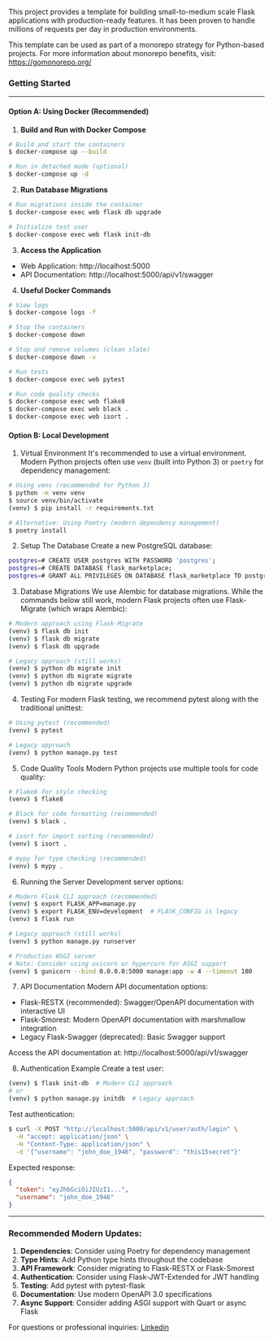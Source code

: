 This project provides a template for building small-to-medium scale Flask applications with production-ready features. It has been proven to handle millions of requests per day in production environments.

This template can be used as part of a monorepo strategy for Python-based projects. For more information about monorepo benefits, visit: https://gomonorepo.org/

### Getting Started

------------------------------------------------------------------------

#### Option A: Using Docker (Recommended)

1. **Build and Run with Docker Compose**
```sh
# Build and start the containers
$ docker-compose up --build

# Run in detached mode (optional)
$ docker-compose up -d
```

2. **Run Database Migrations**
```sh
# Run migrations inside the container
$ docker-compose exec web flask db upgrade

# Initialize test user
$ docker-compose exec web flask init-db
```

3. **Access the Application**
- Web Application: http://localhost:5000
- API Documentation: http://localhost:5000/api/v1/swagger

4. **Useful Docker Commands**
```sh
# View logs
$ docker-compose logs -f

# Stop the containers
$ docker-compose down

# Stop and remove volumes (clean slate)
$ docker-compose down -v

# Run tests
$ docker-compose exec web pytest

# Run code quality checks
$ docker-compose exec web flake8
$ docker-compose exec web black .
$ docker-compose exec web isort .
```

#### Option B: Local Development

1. Virtual Environment 
It's recommended to use a virtual environment. Modern Python projects often use `venv` (built into Python 3) or `poetry` for dependency management:

```sh
# Using venv (recommended for Python 3)
$ python -m venv venv
$ source venv/bin/activate 
(venv) $ pip install -r requirements.txt

# Alternative: Using Poetry (modern dependency management)
$ poetry install
```

2. Setup The Database
Create a new PostgreSQL database:
```sh
postgres=# CREATE USER postgres WITH PASSWORD 'postgres';
postgres=# CREATE DATABASE flask_marketplace;
postgres=# GRANT ALL PRIVILEGES ON DATABASE flask_marketplace TO postgres;
```

3. Database Migrations
We use Alembic for database migrations. While the commands below still work, modern Flask projects often use Flask-Migrate (which wraps Alembic):

```sh
# Modern approach using Flask-Migrate
(venv) $ flask db init
(venv) $ flask db migrate
(venv) $ flask db upgrade

# Legacy approach (still works)
(venv) $ python db migrate init
(venv) $ python db migrate migrate
(venv) $ python db migrate upgrade
```

4. Testing
For modern Flask testing, we recommend pytest along with the traditional unittest:
```sh
# Using pytest (recommended)
(venv) $ pytest

# Legacy approach
(venv) $ python manage.py test
```

5. Code Quality Tools
Modern Python projects use multiple tools for code quality:
```sh
# Flake8 for style checking
(venv) $ flake8

# Black for code formatting (recommended)
(venv) $ black .

# isort for import sorting (recommended)
(venv) $ isort .

# mypy for type checking (recommended)
(venv) $ mypy .
```

6. Running the Server
Development server options:
```sh
# Modern Flask CLI approach (recommended)
(venv) $ export FLASK_APP=manage.py
(venv) $ export FLASK_ENV=development  # FLASK_CONFIG is legacy
(venv) $ flask run

# Legacy approach (still works)
(venv) $ python manage.py runserver

# Production WSGI server
# Note: Consider using uvicorn or hypercorn for ASGI support
(venv) $ gunicorn --bind 0.0.0.0:5000 manage:app -w 4 --timeout 180
```

7. API Documentation
Modern API documentation options:

- Flask-RESTX (recommended): Swagger/OpenAPI documentation with interactive UI
- Flask-Smorest: Modern OpenAPI documentation with marshmallow integration
- Legacy Flask-Swagger (deprecated): Basic Swagger support

Access the API documentation at: http://localhost:5000/api/v1/swagger

8. Authentication Example
Create a test user:
```sh
(venv) $ flask init-db  # Modern CLI approach
# or
(venv) $ python manage.py initdb  # Legacy approach
```

Test authentication:
```sh
$ curl -X POST "http://localhost:5000/api/v1/user/auth/login" \
  -H "accept: application/json" \
  -H "Content-Type: application/json" \
  -d '{"username": "john_doe_1946", "password": "this15secret"}'
```

Expected response:
```json
{
  "token": "eyJhbGciOiJIUzI1...",
  "username": "john_doe_1946"
}
```

---

### Recommended Modern Updates:

1. **Dependencies**: Consider using Poetry for dependency management
2. **Type Hints**: Add Python type hints throughout the codebase
3. **API Framework**: Consider migrating to Flask-RESTX or Flask-Smorest
4. **Authentication**: Consider using Flask-JWT-Extended for JWT handling
5. **Testing**: Add pytest with pytest-flask
6. **Documentation**: Use modern OpenAPI 3.0 specifications
7. **Async Support**: Consider adding ASGI support with Quart or async Flask

For questions or professional inquiries: [Linkedin](https://www.linkedin.com/in/dandi-diputra/)
